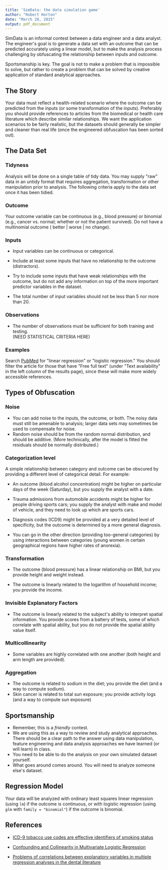 ```yaml
---
title: 'SimData: the data simulation game'
author: "Robert Horton"
date: "March 28, 2015"
output: pdf_document
---
```


SimData is an informal contest between a data engineer and a data analyst. The engineer's goal is to generate a data set with an outcome that can be predicted accurately using a linear model, but to make the analysis process challenging by obfuscating the relationship between inputs and outcome.

Sportsmanship is key. The goal is not to make a problem that is impossible to solve, but rather to create a problem that can be solved by creative application of standard analytical approaches.

## The Story

Your data must reflect a health-related scenario where the outcome can be predicted from the inputs (or some transformation of the inputs). Preferably you should provide references to articles from the biomedical or health care literature which describe similar relationships. We want the application scenarios to be fairly realistic, but the datasets should generally be simpler and cleaner than real life (once the engineered obfuscation has been sorted out).

## The Data Set

### Tidyness

Analysis will be done on a single table of tidy data. You may supply "raw" data in an untidy format that requires aggregation, transformation or other manipulation prior to analysis. The following criteria apply to the data set once it has been tidied.

### Outcome

Your outcome variable can be continuous (e.g., blood pressure) or binomial (e.g., cancer vs. normal; whether or not the patient survived). Do not have a multinomial outcome ( better | worse | no change).

### Inputs

* Input variables can be continuous or categorical.

* Include at least some inputs that have no relationship to the outcome (distractors).

* Try to include some inputs that have weak relationships with the outcome, but do not add any information on top of the more important predictor variables in the dataset.

* The total number of input variables should not be less than 5 nor more than 20.

### Observations

* The number of observations must be sufficient for both training and testing.  
    (NEED STATISTICAL CRITERIA HERE)

### Examples

Search [PubMed](http://www.ncbi.nlm.nih.gov/pubmed) for "linear regression" or "logistic regression." You should filter the article for those that have "Free full text" (under "Text availability" in the left column of the results page), since these will make more widely accessible references.

## Types of Obfuscation

### Noise

* You can add noise to the inputs, the outcome, or both. The noisy data must still be amenable to analysis; larger data sets may sometimes be used to compensate for noise. 
* Random noise should be from the random normal distribution, and should be additive. (More technically, after the model is fitted the residuals should be normally distributed.)

### Categorization level

A simple relationship between category and outcome can be obscured by providing a different level of categorical detail. For example:

* An outcome (blood alcohol concentration) might be higher on particular days of the week (Saturday), but you supply the analyst with a date.

* Trauma admissions from automobile accidents might be higher for people driving sports cars; you supply the analyst with make and model of vehicle, and they need to look up which are sports cars.

* Diagnosis codes (ICD9) might be provided at a very detailed level of specificity, but the outcome is determined by a more general diagnosis.

* You can go in the other direction (providing too-general categories) by using interactions between categories (young women in certain geographical regions have higher rates of anorexia).

### Transformation

* The outcome (blood pressure) has a linear relationship on BMI, but you provide height and weight instead. 

* The outcome is linearly related to the logarithm of household income; you provide the income.

### Invisible Explanatory Factors

* The outcome is linearly related to the subject's ability to interpret spatial information. You provide scores from a battery of tests, some of which correlate with spatial ability, but you do not provide the spatial ability value itself.

### Multicollinearity

* Some variables are highly correlated with one another (both height and arm length are provided).

### Aggregation

* The outcome is related to sodium in the diet; you provide the diet (and a way to compute sodium).
* Skin cancer is related to total sun exposure; you provide activity logs (and a way to compute sun exposure)

## Sportsmanship

* Remember, this is a _friendly_ contest.
* We are using this as a way to review and study analytical approaches. There should be a clear path to the answer using data manipulation, feature engineering and data analysis approaches we have learned (or will learn) in class.
* You need to be able to do the analysis on your own simulated dataset yourself.
* What goes around comes around. You will need to analyze someone else's dataset.

## Regression Model

Your data will be analyzed with ordinary least squares linear regression (using `lm`) if the outcome is continuous, or with logistic regression (using `glm` with `family = "binomial"`) if the outcome is binomial.
    
## References

* [ICD-9 tobacco use codes are effective identifiers of smoking status](http://www.ncbi.nlm.nih.gov/pmc/articles/PMC3721171/)

* [Confounding and Collinearity in Multivariate Logistic Regression](http://www.medicine.mcgill.ca/epidemiology/joseph/courses/epib-621/logconfound.pdf)

* [Problems of correlations between explanatory variables in multiple regression analyses in the dental literature](http://www.nature.com/bdj/journal/v199/n7/full/4812743a.html)